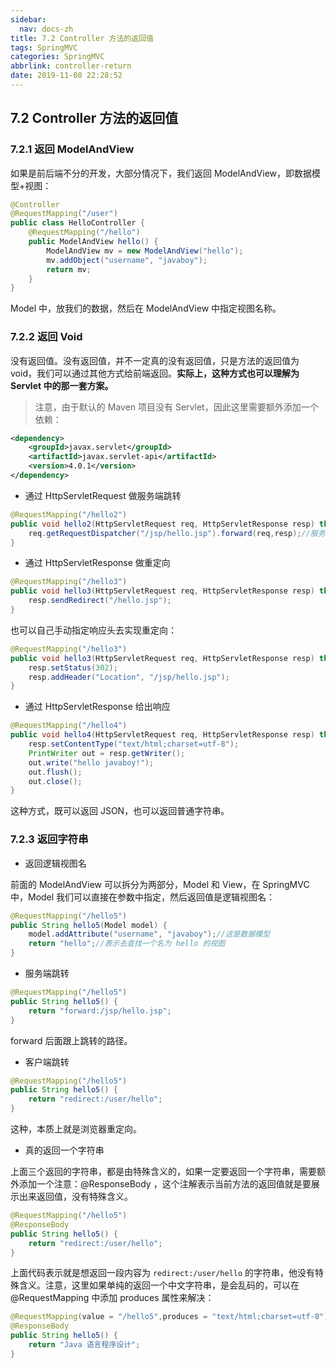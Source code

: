 ```yaml
---
sidebar:
  nav: docs-zh
title: 7.2 Controller 方法的返回值
tags: SpringMVC
categories: SpringMVC
abbrlink: controller-return
date: 2019-11-08 22:28:52
---
```


## 7.2 Controller 方法的返回值

### 7.2.1 返回 ModelAndView

如果是前后端不分的开发，大部分情况下，我们返回 ModelAndView，即数据模型+视图：

```java
@Controller
@RequestMapping("/user")
public class HelloController {
    @RequestMapping("/hello")
    public ModelAndView hello() {
        ModelAndView mv = new ModelAndView("hello");
        mv.addObject("username", "javaboy");
        return mv;
    }
}
```

Model 中，放我们的数据，然后在 ModelAndView 中指定视图名称。

### 7.2.2 返回 Void


没有返回值。没有返回值，并不一定真的没有返回值，只是方法的返回值为 void，我们可以通过其他方式给前端返回。**实际上，这种方式也可以理解为 Servlet 中的那一套方案。**

> 注意，由于默认的 Maven 项目没有 Servlet，因此这里需要额外添加一个依赖：

```xml
<dependency>
    <groupId>javax.servlet</groupId>
    <artifactId>javax.servlet-api</artifactId>
    <version>4.0.1</version>
</dependency>
```

- 通过 HttpServletRequest 做服务端跳转

```java
@RequestMapping("/hello2")
public void hello2(HttpServletRequest req, HttpServletResponse resp) throws ServletException, IOException {
    req.getRequestDispatcher("/jsp/hello.jsp").forward(req,resp);//服务器端跳转
}
```

- 通过 HttpServletResponse 做重定向

```java
@RequestMapping("/hello3")
public void hello3(HttpServletRequest req, HttpServletResponse resp) throws IOException {
    resp.sendRedirect("/hello.jsp");
}
```

也可以自己手动指定响应头去实现重定向：

```java
@RequestMapping("/hello3")
public void hello3(HttpServletRequest req, HttpServletResponse resp) throws IOException {
    resp.setStatus(302);
    resp.addHeader("Location", "/jsp/hello.jsp");
}
```

- 通过 HttpServletResponse 给出响应

```java
@RequestMapping("/hello4")
public void hello4(HttpServletRequest req, HttpServletResponse resp) throws IOException {
    resp.setContentType("text/html;charset=utf-8");
    PrintWriter out = resp.getWriter();
    out.write("hello javaboy!");
    out.flush();
    out.close();
}
```

这种方式，既可以返回 JSON，也可以返回普通字符串。

### 7.2.3 返回字符串

- 返回逻辑视图名

前面的 ModelAndView 可以拆分为两部分，Model 和 View，在 SpringMVC 中，Model 我们可以直接在参数中指定，然后返回值是逻辑视图名：

```java
@RequestMapping("/hello5")
public String hello5(Model model) {
    model.addAttribute("username", "javaboy");//这是数据模型
    return "hello";//表示去查找一个名为 hello 的视图
}
```

- 服务端跳转

```java
@RequestMapping("/hello5")
public String hello5() {
    return "forward:/jsp/hello.jsp";
}
```

forward 后面跟上跳转的路径。

- 客户端跳转

```java
@RequestMapping("/hello5")
public String hello5() {
    return "redirect:/user/hello";
}
```

这种，本质上就是浏览器重定向。

- 真的返回一个字符串

上面三个返回的字符串，都是由特殊含义的，如果一定要返回一个字符串，需要额外添加一个注意：@ResponseBody ，这个注解表示当前方法的返回值就是要展示出来返回值，没有特殊含义。

```java
@RequestMapping("/hello5")
@ResponseBody
public String hello5() {
    return "redirect:/user/hello";
}
```

上面代码表示就是想返回一段内容为 `redirect:/user/hello` 的字符串，他没有特殊含义。注意，这里如果单纯的返回一个中文字符串，是会乱码的，可以在 @RequestMapping 中添加 produces 属性来解决：

```java
@RequestMapping(value = "/hello5",produces = "text/html;charset=utf-8")
@ResponseBody
public String hello5() {
    return "Java 语言程序设计";
}
```